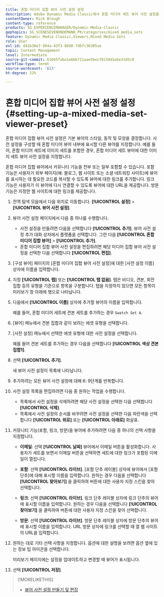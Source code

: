 ```yaml
---
title: 혼합 미디어 집합 뷰어 사전 설정 설정
description: Adobe Dynamic Media Classic에서 혼합 미디어 세트 뷰어 사전 설정을 설정하는 방법에 대해 알아봅니다.
contentOwner: Rick Brough
content-type: reference
products: SG_EXPERIENCEMANAGER/Dynamic-Media-Classic
geptopics: SG_SCENESEVENONDEMAND_PK/categories/mixed_media_sets
feature: Dynamic Media Classic,Viewers,Mixed Media Sets
role: User
exl-id: d41b30e7-994a-43f3-8698-7dbfc36305ae
topic: Content Management
level: Intermediate
source-git-commit: 61665faba1e6bb711aae5becf0150d1ebe3105c0
workflow-type: tm+mt
source-wordcount: '613'
ht-degree: 22%

---
```


# 혼합 미디어 집합 뷰어 사전 설정 설정{#setting-up-a-mixed-media-set-viewer-preset}

혼합 미디어 집합 뷰어 사전 설정은 기본 뷰어의 스타일, 동작 및 모양을 결정합니다. 사전 설정을 구성할 때 혼합 미디어 뷰어 내부에 표시할 다른 뷰어를 지정합니다. 예를 들어, 혼합 미디어 세트에 이미지 세트를 포함한 경우, 혼합 미디어 세트 뷰어에 대한 이미지 세트 뷰어 사전 설정을 지정합니다.

혼합 미디어 집합 뷰어에서 커뮤니티 기능을 전부 또는 일부 포함할 수 있습니다. 포함 기능은 사용자가 외부 페이지(예: 블로그, 웹 사이트 또는 소셜 네트워킹 사이트)에 뷰어를 표시하는 데 필요한 코드를 복사할 수 있도록 뷰어에 대한 링크를 추가합니다. 링크 기능은 사용자가 이 뷰어에 다시 연결할 수 있도록 뷰어에 대한 URL을 제공합니다. 방문 기능은 지정한 웹 사이트에 대한 링크를 제공합니다.

1. 전역 탐색 모음에서 다음 위치로 이동합니다. **[!UICONTROL 설정]** > **[!UICONTROL 뷰어 사전 설정]**.
1. 뷰어 사전 설정 페이지에서 다음 중 하나를 수행합니다.

   * 사전 설정을 만들려면 다음을 선택합니다 **[!UICONTROL 추가]**. 뷰어 사전 설정 추가 대화 상자에서 플랫폼을 선택합니다. 그런 다음 **[!UICONTROL 혼합 미디어 집합 뷰어]** > **[!UICONTROL 추가]**.
   * 혼합 미디어 집합 뷰어 사전 설정을 편집하려면 해당 미디어 집합 뷰어 사전 설정을 선택한 다음 선택합니다 **[!UICONTROL 편집]**.

1. [구성 뷰어] 페이지의 [혼합 미디어 집합 뷰어 사전 설정]에 대한 [사전 설정 이름] 상자에 이름을 입력합니다.
1. 지정 **[!UICONTROL 탭]** 또는 **[!UICONTROL 탭 없음]**. 탭은 비디오, 견본, 회전 집합 등의 유형을 기준으로 항목을 구분합니다. 탭을 지정하지 않으면 모든 항목이 미리보기 창 아래에 행으로 나타납니다.
1. 다음에서 **[!UICONTROL 이름]** 상자에 추가할 뷰어의 이름을 입력합니다.

   예를 들어, 혼합 미디어 세트에 견본 세트를 추가하는 경우 `Swatch Set A`.

1. [뷰어] 메뉴에서 견본 집합과 같이 보려는 에셋 유형을 선택합니다.
1. [사전 설정] 메뉴에서 선택한 에셋 유형에 대한 사전 설정을 선택합니다.

   예를 들어 견본 세트를 추가하는 경우 다음을 선택합니다 **[!UICONTROL 색상 견본 집합1]**.

1. 선택 **[!UICONTROL 추가]**.

   새 뷰어 사전 설정이 목록에 나타납니다.

1. 추가하려는 모든 뷰어 사전 설정에 대해 6: 9단계를 반복합니다.
1. 사전 설정 목록을 편집하려면 다음 중 원하는 작업을 수행합니다.

   * 목록에서 사전 설정을 삭제하려면 해당 사전 설정을 선택한 다음 선택합니다 **[!UICONTROL 삭제]**.
   * 목록에서 사전 설정의 순서를 바꾸려면 사전 설정을 선택한 다음 파란색을 선택합니다 **[!UICONTROL 위로]** 또는 **[!UICONTROL 아래로]** 화살표.

1. 커뮤니티 기능(포함, 링크, 방문)을 뷰어에 추가하려면 다음 중 하나의 선택 사항을 지정합니다.

   * **이메일**: 선택 **[!UICONTROL 날짜]** 뷰어에서 이메일 버튼을 활성화합니다. 사용자가 세트를 보면서 이메일 버튼을 선택하면 세트에 대한 링크가 포함된 이메일이 열립니다.

   * **포함**: 선택 **[!UICONTROL 라이브]**. [포함 단추 레이블] 상자에 뷰어에서 [포함 단추]에 대해 표시할 이름을 입력합니다. 원하는 경우 다음을 선택합니다 **[!UICONTROL 찾아보기]** 을 클릭하여 버튼에 대한 사용자 지정 스킨을 찾아 선택합니다.

   * **링크**: 선택 **[!UICONTROL 라이브]**. 링크 단추 레이블 상자에 링크 단추의 뷰어에 표시할 이름을 입력합니다. 원하는 경우 다음을 선택합니다 **[!UICONTROL 찾아보기]** 을 클릭하여 버튼에 대한 사용자 지정 스킨을 찾아 선택합니다.

   * **방문**: 선택 **[!UICONTROL 라이브]**. 방문 단추 레이블 상자에 방문 단추의 뷰어에 표시할 이름을 입력합니다. URL 방문 상자에 링크를 선택할 때 열 웹 사이트의 URL을 입력합니다.

1. 원하는 대로 기타 선택 사항을 지정합니다. 옵션에 대한 설명을 보려면 옵션 옆에 있는 정보 팁 아이콘을 선택합니다.

   미리보기 페이지에는 설정을 업데이트하고 변경할 때 뷰어가 표시됩니다.

1. 선택 **[!UICONTROL 저장]**.

>[!MORELIKETHIS]
>
>* [뷰어 사전 설정 만들기 및 편집](application-setup.md#adding_and_editing_viewer_presets)

